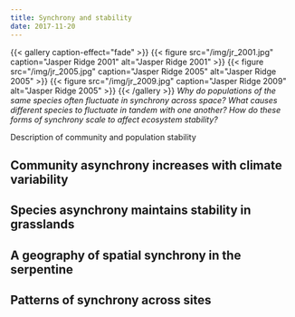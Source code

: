 ```yaml
---
title: Synchrony and stability
date: 2017-11-20
---
```



{{< gallery caption-effect="fade" >}}
  {{< figure src="/img/jr_2001.jpg" caption="Jasper Ridge 2001" alt="Jasper Ridge 2001" >}}
  {{< figure src="/img/jr_2005.jpg" caption="Jasper Ridge 2005" alt="Jasper Ridge 2005" >}}
  {{< figure src="/img/jr_2009.jpg" caption="Jasper Ridge 2009" alt="Jasper Ridge 2005" >}}
{{< /gallery >}}
_Why do populations of the same species often fluctuate in synchrony across space? What causes different species to fluctuate in tandem with one another? How do these forms of synchrony scale to affect ecosystem stability?_


<!--more-->

Description of community and population stability

## Community asynchrony increases with climate variability

## Species asynchrony maintains stability in grasslands

## A geography of spatial synchrony in the serpentine

## Patterns of synchrony across sites


<!--more-->